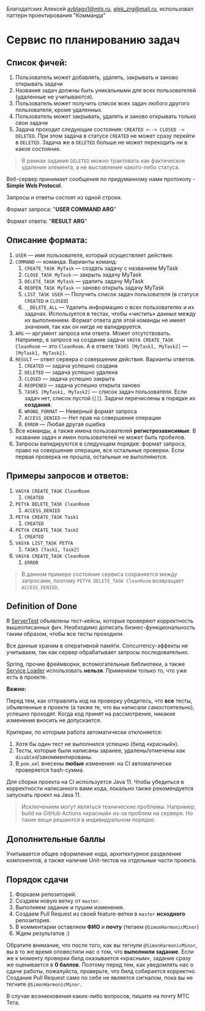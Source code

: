 Благодатских Алексей avblago1@mts.ru, alek_zrg@mail.ru, использовал паттерн проектирования "Комманда"

# Сервис по планированию задач

## Список фичей:

1. Пользователь может добавлять, удалять, закрывать и заново открывать задачи
2. Названия задач должны быть уникальными для всех пользователей (удаленные не учитываются).
3. Пользователь может получить список всех задач любого другого пользователя, кроме удаленных.
4. Пользователь может закрывать, удалять и заново открывать только свои задачи
5. Задача проходит следующие состояния: `CREATED <--> CLOSED -> DELETED`. При этом задача в
   статусе `CREATED` не может сразу перейти в `DELETED`. Задача же в `DELETED` больше не может
   переходить ни в какое состояние.

> В рамках задания `DELETED` можно трактовать как фактическое удаление элемента, а не выставление какого-либо статуса.

Веб-сервер принимает сообщения по придуманному нами протоколу - **Simple Web Protocol**.

Запросы и ответы состоят из одной строки.

Формат запроса: "**USER COMMAND ARG**"

Формат ответа: "**RESULT ARG**"

## Описание формата:

1. `USER` — имя пользователя, который осуществляет действие.
2. `COMMAND` — команда. Варианты команд:
    1. `CREATE_TASK MyTask` — создать задачу с названием MyTask
    2. `CLOSE_TASK MyTask` — закрыть задачу MyTask
    3. `DELETE_TASK MyTask` — удалить задачу MyTask
    4. `REOPEN_TASK MyTask` — заново открыть задачу MyTask
    5. `LIST_TASK USER` — Получить список задач пользователя (в статусе `CREATED` и `CLOSED`)
    6. `__DELETE_ALL` — Удалить информацию о всех пользователях и их задачах. Используется в тестах,
       чтобы «чистить» данные между их выполнением. Формат ответа для этой команды не имеет
       значения, так как он нигде не валидируется.
3. `ARG` — аргумент запроса или ответа. Может отсутствовать. Например, в запросе на создание
   задачи `VASYA CREATE_TASK CleanRoom` — это `CleanRoom`. А в ответе `TASKS [MyTask1, MyTask2]`
   — `[MyTask1, MyTask2]`.
4. `RESULT` — ответ сервера о совершении действия. Варианты ответов.
    1. `CREATED` — задача успешно создана
    2. `DELETED` — задача успешно удалена
    3. `CLOSED` — задача успешно закрыта
    4. `REOPENED` — задача успешно открыта заново
    5. `TASKS [MyTask1, MyTask2]` — список задач пользователя. Если задач нет, список пустой (`[]`).
       Задачи перечислены в порядке их **создания**.
    6. `WRONG_FORMAT` — Неверный формат запроса
    7. `ACCESS_DENIED` — Нет прав на совершение операции
    8. `ERROR` — Любая другая ошибка
5. Все команды, а также имена пользователей **регистрозависимые**. В названии задач и имен пользователей не может быть пробелов.
6. Запросы валидируются в следующем порядке: формат запроса, право на совершение операции, все
   остальные проверки. Если первая проверка не прошла, остальные не выполняются.

## Примеры запросов и ответов:

1. `VASYA CREATE_TASK CleanRoom`
    1. `CREATED`
2. `PETYA DELETE_TASK CleanRoom`
    1. `ACCESS_DENIED`
3. `PETYA CREATE_TASK Task1`
    1. `CREATED`
4. `PETYA CREATE_TASK Task2`
    1. `CREATED`
5. `VASYA LIST_TASK PETYA`
    1. `TASKS [Task1, Task2]`
6. `VASYA CREATE_TASK CleanRoom`
    1. `ERROR`

> В данном примере состояние сервиса сохраняется между запросами, поэтому `PETYA DELETE_TASK CleanRoom` возвращает `ACCESS_DENIED`.

## Definition of Done

В [ServerTest](src/test/java/com/example/demo/ServerTest.java) объявлены тест-кейсы, которые
проверяют корректность вышеописанных фич. Необходимо дописать бизнес-функциональность таким образом,
чтобы все тесты проходили.

Все данные храним в оперативной памяти. Concurrency-эффекты не учитываем, так как сервер
обрабатывает запросы последовательно.

Spring, прочие фреймворки, вспомогательные библиотеки, а
также [Service Loader](https://docs.oracle.com/javase/8/docs/api/java/util/ServiceLoader.html)
использовать **нельзя**. Применяем только то, что уже есть в проекте.

**Важно:**

Перед тем, как отправлять код на проверку убедитесь, что **все** тесты, объявленные в проекте (а
также те, что вы написали самостоятельно), успешно проходят. Когда код принят на рассмотрение,
никакие изменения вносить не допускается.

Критерии, по которым работа автоматически отклоняется:

1. Хотя бы один тест не выполнился успешно (билд «красный»).
3. Тесты, которые были написаны заранее, удалены/отмечены как `disabled`/закомментированы.
4. В `pom.xml` внесены **любые** изменения: на CI автоматически проверяется hash-сумма.

Для сборки проекта на CI используется Java 11. Чтобы убедиться в корректности написанного вами кода,
локально также рекомендуется запускать проект на Java 11.

> Исключением могут являться технические проблемы.
> Например, build на GitHub Actions «красный» из-за проблем на сервере.
> Но такие вещи решаются в индивидуальном порядке.

## Дополнительные баллы

Учитывается общее оформление кода, архитектурное разделение компонентов, а также наличие Unit-тестов
на отдельные части проекта.

## Порядок сдачи

1. Форкаем репозиторий.
2. Создаем новую ветку от `master`.
3. Выполняем задание и пушим изменения.
4. Создаем Pull Request из своей feature-ветки в `master` **исходного** репозитория.
5. В комментарии оставляем **ФИО** и **почту** (тегаем `@SimonHarmonicMinor`)
6. Ждем результатов :)

Обратите внимание, что после того, как вы тегнули `@SimonHarmonicMinor`, вы в то же время оповестили
нас о том, что **выполнили задание**. Если же к моменту проверки билд оказывается «красным», задание
сразу же оценивается в **0 баллов**. Поэтому перед тем, как уведомлять нас о сдаче работы,
пожалуйста, проверьте, что билд собирается корректно. Создание Pull Request само по себе не является
сигналом, пока вы не тегните `@SimonHarmonicMinor`.

В случае возникновения каких-либо вопросов, пишите на почту МТС Тета.
